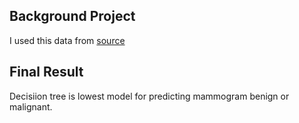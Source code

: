 ## Background Project

I used this data from [source](https://archive.ics.uci.edu/ml/datasets/Mammographic+Mass)

## Final Result

Decisiion tree is lowest model for predicting mammogram benign or malignant.
